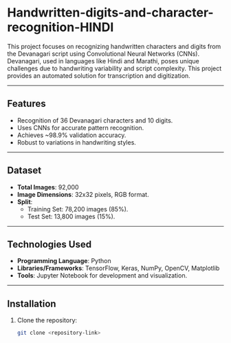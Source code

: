 # Handwritten-digits-and-character-recognition-HINDI

This project focuses on recognizing handwritten characters and digits from the Devanagari script using Convolutional Neural Networks (CNNs). Devanagari, used in languages like Hindi and Marathi, poses unique challenges due to handwriting variability and script complexity. This project provides an automated solution for transcription and digitization.

---

## **Features**
- Recognition of 36 Devanagari characters and 10 digits.
- Uses CNNs for accurate pattern recognition.
- Achieves ~98.9% validation accuracy.
- Robust to variations in handwriting styles.

---

## **Dataset**
- **Total Images**: 92,000
- **Image Dimensions**: 32x32 pixels, RGB format.
- **Split**: 
  - Training Set: 78,200 images (85%).
  - Test Set: 13,800 images (15%).

---

## **Technologies Used**
- **Programming Language**: Python
- **Libraries/Frameworks**: TensorFlow, Keras, NumPy, OpenCV, Matplotlib
- **Tools**: Jupyter Notebook for development and visualization.

---

## **Installation**
1. Clone the repository:
   ```bash
   git clone <repository-link>

